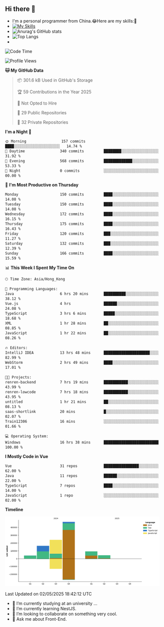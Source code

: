 ## Hi there 👋
- I'm a personal programmer from China.😂Here are my skills:🤔
- [![My Skills](https://skillicons.dev/icons?i=js,html,css,vue,typescript,java,golang)](https://skillicons.dev)
- ![Anurag's GitHub stats](https://github-readme-stats.vercel.app/api?username=FluffyChi-Xing&count_private=true&show_icons=true&theme=radical)
- ![Top Langs](https://github-readme-stats.vercel.app/api/top-langs/?username=FluffyChi-Xing)
- <!--START_SECTION:waka-->
![Code Time](http://img.shields.io/badge/Code%20Time-1%2C383%20hrs%2030%20mins-blue)

![Profile Views](http://img.shields.io/badge/Profile%20Views-0-blue)

**🐱 My GitHub Data** 

> 📦 301.6 kB Used in GitHub's Storage 
 > 
> 🏆 59 Contributions in the Year 2025
 > 
> 🚫 Not Opted to Hire
 > 
> 📜 29 Public Repositories 
 > 
> 🔑 32 Private Repositories 
 > 
**I'm a Night 🦉** 

```text
🌞 Morning                157 commits         ████░░░░░░░░░░░░░░░░░░░░░   14.74 % 
🌆 Daytime                340 commits         ████████░░░░░░░░░░░░░░░░░   31.92 % 
🌃 Evening                568 commits         █████████████░░░░░░░░░░░░   53.33 % 
🌙 Night                  0 commits           ░░░░░░░░░░░░░░░░░░░░░░░░░   00.00 % 
```
📅 **I'm Most Productive on Thursday** 

```text
Monday                   150 commits         ████░░░░░░░░░░░░░░░░░░░░░   14.08 % 
Tuesday                  150 commits         ████░░░░░░░░░░░░░░░░░░░░░   14.08 % 
Wednesday                172 commits         ████░░░░░░░░░░░░░░░░░░░░░   16.15 % 
Thursday                 175 commits         ████░░░░░░░░░░░░░░░░░░░░░   16.43 % 
Friday                   120 commits         ███░░░░░░░░░░░░░░░░░░░░░░   11.27 % 
Saturday                 132 commits         ███░░░░░░░░░░░░░░░░░░░░░░   12.39 % 
Sunday                   166 commits         ████░░░░░░░░░░░░░░░░░░░░░   15.59 % 
```


📊 **This Week I Spent My Time On** 

```text
🕑︎ Time Zone: Asia/Hong_Kong

💬 Programming Languages: 
Java                     6 hrs 20 mins       ██████████░░░░░░░░░░░░░░░   38.12 % 
Vue.js                   4 hrs               ██████░░░░░░░░░░░░░░░░░░░   24.08 % 
TypeScript               3 hrs 6 mins        █████░░░░░░░░░░░░░░░░░░░░   18.68 % 
XML                      1 hr 28 mins        ██░░░░░░░░░░░░░░░░░░░░░░░   08.85 % 
JavaScript               1 hr 22 mins        ██░░░░░░░░░░░░░░░░░░░░░░░   08.26 % 

🔥 Editors: 
IntelliJ IDEA            13 hrs 48 mins      █████████████████████░░░░   82.99 % 
WebStorm                 2 hrs 49 mins       ████░░░░░░░░░░░░░░░░░░░░░   17.01 % 

🐱‍💻 Projects: 
renren-backend           7 hrs 19 mins       ███████████░░░░░░░░░░░░░░   43.99 % 
renren-lowcode           7 hrs 18 mins       ███████████░░░░░░░░░░░░░░   43.95 % 
untitled                 1 hr 21 mins        ██░░░░░░░░░░░░░░░░░░░░░░░   08.13 % 
saas-shortlink           20 mins             █░░░░░░░░░░░░░░░░░░░░░░░░   02.07 % 
Train12306               16 mins             ░░░░░░░░░░░░░░░░░░░░░░░░░   01.66 % 

💻 Operating System: 
Windows                  16 hrs 38 mins      █████████████████████████   100.00 % 
```

**I Mostly Code in Vue** 

```text
Vue                      31 repos            ████████████████░░░░░░░░░   62.00 % 
Java                     11 repos            ██████░░░░░░░░░░░░░░░░░░░   22.00 % 
TypeScript               7 repos             ████░░░░░░░░░░░░░░░░░░░░░   14.00 % 
JavaScript               1 repo              ░░░░░░░░░░░░░░░░░░░░░░░░░   02.00 % 
```



**Timeline**

![Lines of Code chart](https://raw.githubusercontent.com/FluffyChi-Xing/FluffyChi-Xing/main/assets/bar_graph.png)


 Last Updated on 02/05/2025 18:42:12 UTC
<!--END_SECTION:waka-->
- 🔭 I’m currently studying at an university ...
- 🌱 I’m currently learning NestJS.
- 👯 I’m looking to collaborate on something very cool.
- 💬 Ask me about Front-End.
